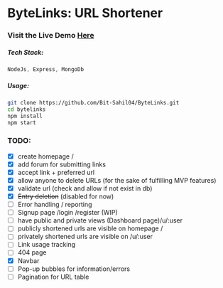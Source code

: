 # ByteLinks: URL Shortener

### Visit the Live Demo [Here](https://bytelinks.herokuapp.com/)
##### Tech Stack:
```js
NodeJs, Express, MongoDb
```

##### Usage:
```bash
git clone https://github.com/Bit-Sahil04/ByteLinks.git
cd bytelinks
npm install
npm start
```


### TODO:
- [x] create homepage /
- [x] add forum for submitting links
- [x] accept link + preferred url
- [x] allow anyone to delete URLs (for the sake of fulfilling MVP features)
- [x] validate url (check and allow if not exist in db)
- [x] ~~Entry deletion~~ (disabled for now)
- [ ] Error handling / reporting
- [ ] Signup page /login /register (WIP)
- [ ] have public and private views (Dashboard page)/u/:user
- [ ] publicly shortened urls are visible on homepage /
- [ ] privately shortened urls are visible on /u/:user
- [ ] Link usage tracking
- [ ] 404 page
- [x] Navbar 
- [ ] Pop-up bubbles for information/errors
- [ ] Pagination for URL table
